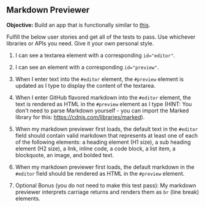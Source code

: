## Markdown Previewer

**Objective:** Build an app that is functionally similar to [this](https://codepen.io/freeCodeCamp/full/GrZVVO).

Fulfill the below user stories and get all of the tests to pass. Use whichever libraries or APIs you need. Give it your own personal style.

1. I can see a textarea element with a corresponding `id="editor"`.

2. I can see an element with a corresponding `id="preview"`.

3. When I enter text into the `#editor` element, the `#preview` element is updated as I type to display the content of the textarea.

4. When I enter GitHub flavored markdown into the `#editor` element, the text is rendered as HTML in the `#preview` element as I type (HINT: You don't need to parse Markdown yourself - you can import the Marked library for this: https://cdnjs.com/libraries/marked).

5. When my markdown previewer first loads, the default text in the `#editor` field should contain valid markdown that represents at least one of each of the following elements: a heading element (H1 size), a sub heading element (H2 size), a link, inline code, a code block, a list item, a blockquote, an image, and bolded text.

6. When my markdown previewer first loads, the default markdown in the `#editor` field should be rendered as HTML in the `#preview` element.

7. Optional Bonus (you do not need to make this test pass): My markdown previewer interprets carriage returns and renders them as `br` (line break) elements.